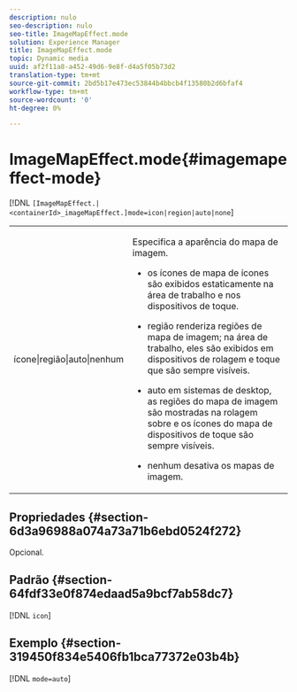```yaml
---
description: nulo
seo-description: nulo
seo-title: ImageMapEffect.mode
solution: Experience Manager
title: ImageMapEffect.mode
topic: Dynamic media
uuid: af2f11a8-a452-49d6-9e8f-d4a5f05b73d2
translation-type: tm+mt
source-git-commit: 2bd5b17e473ec53844b4bbcb4f13580b2d6bfaf4
workflow-type: tm+mt
source-wordcount: '0'
ht-degree: 0%

---
```



# ImageMapEffect.mode{#imagemapeffect-mode}

[!DNL `[ImageMapEffect.|<containerId>_imageMapEffect.]mode=icon|region|auto|none`]

<table id="table_4A3D7D66D76A403199303155318D0DE1"> 
 <tbody> 
  <tr> 
   <td colname="col1"> <p> <span class="codeph"> ícone|região|auto|nenhum  </span> </p> </td> 
   <td colname="col2"> <p>Especifica a aparência do mapa de imagem. </p> <p> 
     <ul id="ul_DDA49C152718486E853213E6FC2182B2"> 
      <li id="li_18F86AB4D2F544319CCDF7BE376ABA53"> <p> <span class="codeph"> os ícones de  </span> mapa de ícones são exibidos estaticamente na área de trabalho e nos dispositivos de toque. </p> </li> 
      <li id="li_F8832681CDD6456E9147A37C99BAFFED"> <p> <span class="codeph"> região  </span> renderiza regiões de mapa de imagem; na área de trabalho, eles são exibidos em dispositivos de rolagem e toque que são sempre visíveis. </p> </li> 
      <li id="li_9F7DD686E8104AEB944505363F433C0F"> <p> <span class="codeph"> auto  </span> em sistemas de desktop, as regiões do mapa de imagem são mostradas na rolagem sobre e os ícones do mapa de dispositivos de toque são sempre visíveis. </p> </li> 
      <li id="li_7CB644F3A029480293B46F44FF8D03B6"> <p> <span class="codeph"> nenhum  </span> desativa os mapas de imagem. </p> </li> 
     </ul> </p> </td> 
  </tr> 
 </tbody> 
</table>

## Propriedades {#section-6d3a96988a074a73a71b6ebd0524f272}

Opcional.

## Padrão {#section-64fdf33e0f874edaad5a9bcf7ab58dc7}

[!DNL `icon`]

## Exemplo {#section-319450f834e5406fb1bca77372e03b4b}

[!DNL `mode=auto`]
